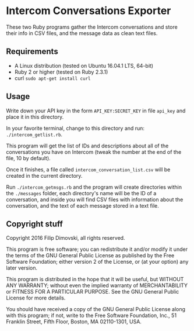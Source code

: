 # Intercom Conversations Exporter

These two Ruby programs gather the Intercom conversations and store
their info in CSV files, and the message data as clean text files.


## Requirements

* A Linux distribution (tested on Ubuntu 16.04.1 LTS, 64-bit)
* Ruby 2 or higher (tested on Ruby 2.3.1)
* curl `sudo apt-get install curl`


## Usage

Write down your API key in the form `API_KEY:SECRET_KEY` in file
`api_key` and place it in this directory.

In your favorite terminal, change to this directory and run:
`./intercom_getlist.rb`.

This program will get the list of IDs and descriptions about all of the
conversations you have on Intercom (tweak the number at the end of the
file, 10 by default).

Once it finishes, a file called `intercom_conversation_list.csv` will be
created in the current directory.

Run `./intercom_getmsgs.rb` and the program will create directories
within the `./messages` folder, each directory's name will be the ID of
a conversation, and inside you will find CSV files with information
about the conversation, and the text of each message stored in a text
file.

## Copyright stuff

Copyright 2016 Filip Dimovski, all rights reserved.

This program is free software; you can redistribute it and/or modify
it under the terms of the GNU General Public License as published by
the Free Software Foundation; either version 2 of the License, or
(at your option) any later version.

This program is distributed in the hope that it will be useful,
but WITHOUT ANY WARRANTY; without even the implied warranty of
MERCHANTABILITY or FITNESS FOR A PARTICULAR PURPOSE.  See the
GNU General Public License for more details.

You should have received a copy of the GNU General Public License
along with this program; if not, write to the Free Software
Foundation, Inc., 51 Franklin Street, Fifth Floor, Boston,
MA 02110-1301, USA.
